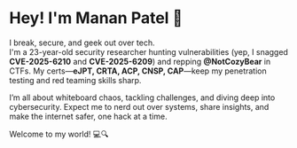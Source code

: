 # Hey! I'm Manan Patel 👋

I break, secure, and geek out over tech.  
I'm a 23-year-old security researcher hunting vulnerabilities (yep, I snagged **CVE-2025-6210** and **CVE-2025-6209**) and repping **@NotCozyBear** in CTFs. My certs—**eJPT, CRTA, ACP, CNSP, CAP**—keep my penetration testing and red teaming skills sharp.  

I’m all about whiteboard chaos, tackling challenges, and diving deep into cybersecurity. Expect me to nerd out over systems, share insights, and make the internet safer, one hack at a time.

Welcome to my world! 💻🔍
